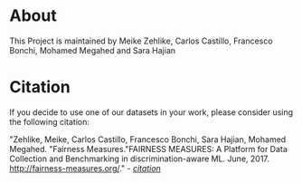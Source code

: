 # About

This Project is maintained by Meike Zehlike, Carlos Castillo, Francesco Bonchi, Mohamed Megahed and Sara Hajian 

# Citation
If you decide to use one of our datasets in your work, please consider using the following citation:

"Zehlike, Meike, Carlos Castillo, Francesco Bonchi, Sara Hajian, Mohamed Megahed. "Fairness Measures."FAIRNESS MEASURES: A Platform for Data Collection and Benchmarking in discrimination-aware ML. June, 2017. http://fairness-measures.org/." -
<i>[citation](/docs/_site/assets/bib/fairness-measures.bib)</i>

